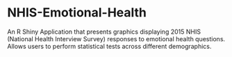 # NHIS-Emotional-Health
An R Shiny Application that presents graphics displaying 2015 NHIS (National Health Interview Survey) responses to emotional health questions. Allows users to perform statistical tests across different demographics. 
